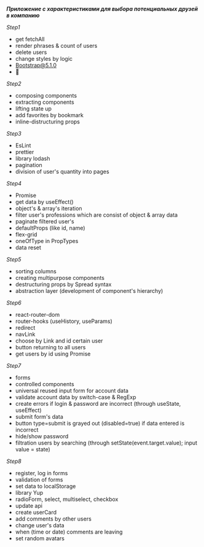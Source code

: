 **_Приложение с характеристиками для выбора потенциальных друзей в компанию_**

_Step1_

- get fetchAll
- render phrases & count of users
- delete users
- change styles by logic
- Bootstrap@5.1.0
- 📝

_Step2_

- composing components
- extracting components
- lifting state up
- add favorites by bookmark
- inline-distructuring props

_Step3_

- EsLint
- prettier
- library lodash
- pagination
- division of user's quantity into pages

_Step4_

- Promise
- get data by useEffect()
- object's & array's iteration
- filter user's professions which are consist of object & array data
- paginate filtered user's
- defaultProps (like id, name)
- flex-grid
- oneOfType in PropTypes
- data reset

_Step5_

- sorting columns
- creating multipurpose components
- destructuring props by Spread syntax
- abstraction layer (development of component's hierarchy)

_Step6_

- react-router-dom
- router-hooks (useHistory, useParams)
- redirect
- navLink
- choose by Link and id certain user
- button returning to all users
- get users by id using Promise

_Step7_

- forms
- controlled components
- universal reused input form for account data
- validate account data by switch-case & RegExp
- create errors if login & password are incorrect (through useState, useEffect)
- submit form's data
- button type=submit is grayed out (disabled=true) if data entered is incorrect 
- hide/show password
- filtration users by searching (through setState(event.target.value); input value = state)

_Step8_

- register, log in forms
- validation of forms
- set data to localStorage
- library Yup
- radioForm, select, multiselect, checkbox
- update api
- create userCard
- add comments by other users
- change user's data
- when (time or date) comments are leaving
- set random avatars


